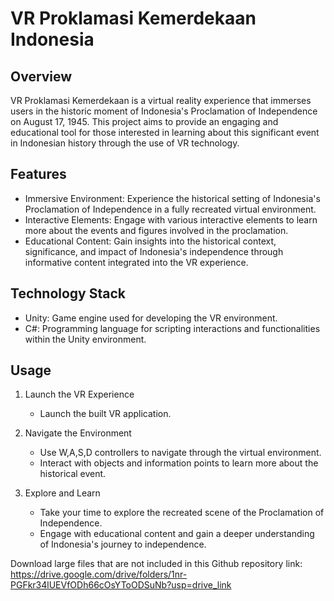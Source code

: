 # VR Proklamasi Kemerdekaan Indonesia
## Overview
VR Proklamasi Kemerdekaan is a virtual reality experience that immerses users in the historic moment of Indonesia's Proclamation of Independence on August 17, 1945. This project aims to provide an engaging and educational tool for those interested in learning about this significant event in Indonesian history through the use of VR technology.

## Features
* Immersive Environment: Experience the historical setting of Indonesia's Proclamation of Independence in a fully recreated virtual environment.
* Interactive Elements: Engage with various interactive elements to learn more about the events and figures involved in the proclamation.
* Educational Content: Gain insights into the historical context, significance, and impact of Indonesia's independence through informative content integrated into the VR experience.

## Technology Stack
* Unity: Game engine used for developing the VR environment.
* C#: Programming language for scripting interactions and functionalities within the Unity environment.

## Usage
1. Launch the VR Experience

    - Launch the built VR application.

2. Navigate the Environment

    - Use W,A,S,D controllers to navigate through the virtual environment.
    - Interact with objects and information points to learn more about the historical event.

3. Explore and Learn
    - Take your time to explore the recreated scene of the Proclamation of Independence.
    - Engage with educational content and gain a deeper understanding of Indonesia's journey to independence.
      
Download large files that are not included in this Github repository link:
https://drive.google.com/drive/folders/1nr-PGFkr34lUEVfODh66cOsYToODSuNb?usp=drive_link 

